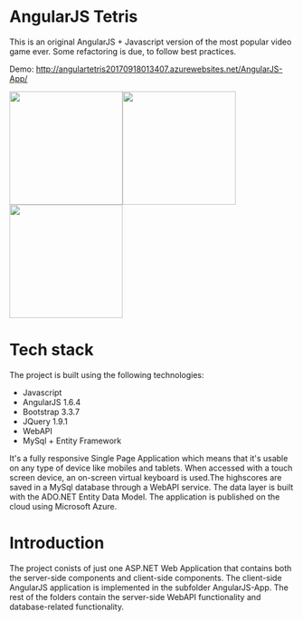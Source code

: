# AngularJS Tetris

This is an original AngularJS + Javascript version of the most popular video game ever. Some refactoring is due, to follow best practices.

Demo: http://angulartetris20170918013407.azurewebsites.net/AngularJS-App/

<img src="https://github.com/TheoKand/AngularTetris/blob/master/Screenshots/1.png" style="width:200px"><img src="https://github.com/TheoKand/AngularTetris/blob/master/Screenshots/2.png" style="width:200px"><img src="https://github.com/TheoKand/AngularTetris/blob/master/Screenshots/3.png" style="width:200px">

# Tech stack
The project is built using the following technologies:

- Javascript
- AngularJS 1.6.4
- Bootstrap 3.3.7
- JQuery 1.9.1
- WebAPI
- MySql + Entity Framework

It's a fully responsive Single Page Application which means that it's usable on any type of device like mobiles and tablets. When accessed with a touch screen device, an on-screen virtual keyboard is used.The highscores are saved in a MySql database through a WebAPI service. The data layer is built with the ADO.NET Entity Data Model. The application is published on the cloud using Microsoft Azure.

# Introduction
The project conists of just one ASP.NET Web Application that contains both the server-side components and client-side components. The client-side AngularJS application is implemented in the subfolder AngularJS-App. The rest of the folders contain the server-side WebAPI functionality and database-related functionality.


